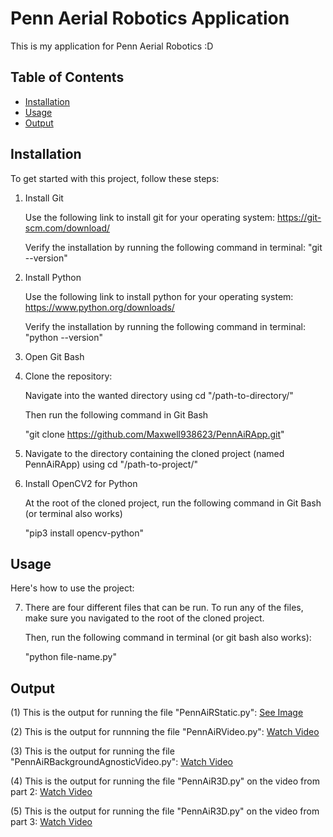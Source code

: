 # Penn Aerial Robotics Application

This is my application for Penn Aerial Robotics :D

## Table of Contents
- [Installation](#installation)
- [Usage](#usage)
- [Output](#output)

## Installation

To get started with this project, follow these steps:

1. Install Git

   Use the following link to install git for your operating system: https://git-scm.com/download/
   
   Verify the installation by running the following command in terminal: "git --version"

2. Install Python

   Use the following link to install python for your operating system: https://www.python.org/downloads/
   
   Verify the installation by running the following command in terminal: "python --version"

3. Open Git Bash

4. Clone the repository:

   Navigate into the wanted directory using cd "/path-to-directory/"
   
   Then run the following command in Git Bash
   
   "git clone https://github.com/Maxwell938623/PennAiRApp.git"

5. Navigate to the directory containing the cloned project (named PennAiRApp) using cd "/path-to-project/"
   
6. Install OpenCV2 for Python

   At the root of the cloned project, run the following command in Git Bash (or terminal also works)
   
   "pip3 install opencv-python"

## Usage

Here's how to use the project:

7. There are four different files that can be run. To run any of the files, make sure you navigated to the root of the cloned project.
   
   Then, run the following command in terminal (or git bash also works):
   
   "python file-name.py"

## Output

(1) This is the output for running the file "PennAiRStatic.py": [See Image](https://drive.google.com/file/d/1dSmAv84tZT-NyWfUOVGatzry4_RtFvEa/view?usp=drive_link)

(2) This is the output for runnning the file "PennAiRVideo.py": [Watch Video](https://drive.google.com/file/d/10XDRearUu92kUeCKPlcZBZT1Kt9Mv2A4/view?usp=drive_link)

(3) This is the output for running the file "PennAiRBackgroundAgnosticVideo.py": [Watch Video](https://drive.google.com/file/d/1mFPkEc7XQxYGKDCCnEAfjV7fUv4VHiSu/view?usp=drive_link)

(4) This is the output for running the file "PennAiR3D.py" on the video from part 2: [Watch Video](https://drive.google.com/file/d/1dIGOsSNE-2nPasEsMwvRnjP1NjZBkmSZ/view?usp=drive_link)

(5) This is the output for running the file "PennAiR3D.py" on the video from part 3: [Watch Video](https://drive.google.com/file/d/1yX3GdpXB3xViV1sZgJ0xyI_l0OWZLJJM/view?usp=drive_link)



   
